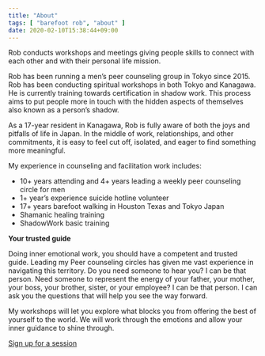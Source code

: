 ```yaml
---
title: "About"
tags: [ "barefoot rob", "about" ]
date: 2020-02-10T15:38:44+09:00
---
```


Rob conducts workshops and meetings giving people skills to connect with each other and with their personal life mission.

Rob has been running a men’s peer counseling group in Tokyo since 2015. Rob has been conducting spiritual workshops in both Tokyo and Kanagawa. He is currently training towards certification in shadow work. This process aims to put people more in touch with the hidden aspects of themselves also known as a person’s shadow.

As a 17-year resident in Kanagawa, Rob is fully aware of both the joys and pitfalls of life in Japan. In the middle of work, relationships, and other commitments, it is easy to feel cut off, isolated, and eager to find something more meaningful.

My experience in counseling and facilitation work includes:

* 10+ years attending and 4+ years leading a weekly peer counseling circle for men
* 1+ year’s experience suicide hotline volunteer
* 17+ years barefoot walking in Houston Texas and Tokyo Japan
* Shamanic healing training
* ShadowWork basic training

**Your trusted guide**

Doing inner emotional work, you should have a competent and trusted guide. Leading my Peer counseling circles has given me vast experience in navigating this territory.  Do you need someone to hear you?  I can be that person.  Need someone to represent the energy of your father, your mother, your boss, your brother, sister, or your employee?  I can be that person. I can ask you the questions that will help you see the way forward.

My workshops will let you explore what blocks you from offering the best of yourself to the world. We will work through the emotions and allow your inner guidance to shine through.  

[Sign up for a session](/contact)
